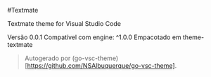 #Textmate

Textmate theme for Visual Studio Code

Versão 0.0.1
Compatível com engine: ^1.0.0
Empacotado em theme-textmate

> Autogerado por (go-vsc-theme)[https://github.com/NSAlbuquerque/go-vsc-theme].